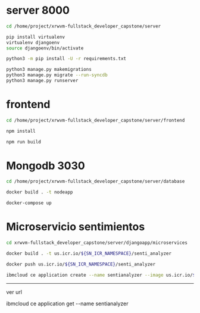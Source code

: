 # server 8000

```bash
cd /home/project/xrwvm-fullstack_developer_capstone/server

pip install virtualenv
virtualenv djangoenv
source djangoenv/bin/activate

python3 -m pip install -U -r requirements.txt

python3 manage.py makemigrations
python3 manage.py migrate --run-syncdb
python3 manage.py runserver

```

# frontend

```bash
cd /home/project/xrwvm-fullstack_developer_capstone/server/frontend

npm install

npm run build
```

# Mongodb 3030

```bash
cd /home/project/xrwvm-fullstack_developer_capstone/server/database

docker build . -t nodeapp

docker-compose up
```

# Microservicio sentimientos

```bash
cd xrwvm-fullstack_developer_capstone/server/djangoapp/microservices

docker build . -t us.icr.io/${SN_ICR_NAMESPACE}/senti_analyzer

docker push us.icr.io/${SN_ICR_NAMESPACE}/senti_analyzer

ibmcloud ce application create --name sentianalyzer --image us.icr.io/${SN_ICR_NAMESPACE}/senti_analyzer --registry-secret icr-secret --port 5000
```
---
ver url

ibmcloud ce application get --name sentianalyzer
